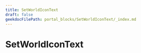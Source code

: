 ```yaml
---
title: SetWorldIconText
draft: false
geekdocFilePath: portal_blocks/SetWorldIconText/_index.md
---
```

# SetWorldIconText